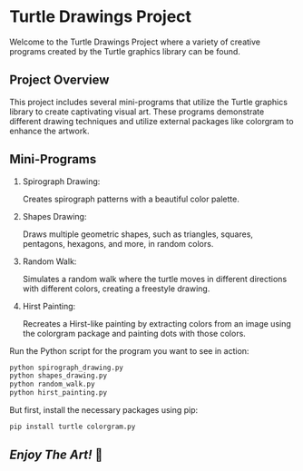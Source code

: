 # Turtle Drawings Project

Welcome to the Turtle Drawings Project where a variety of creative programs created by the Turtle graphics library can be found.

## Project Overview
This project includes several mini-programs that utilize the Turtle graphics library to create captivating visual art. These programs demonstrate different drawing techniques and utilize external packages like colorgram to enhance the artwork.

## Mini-Programs

1. Spirograph Drawing:

    Creates spirograph patterns with a beautiful color palette.


2. Shapes Drawing:

    Draws multiple geometric shapes, such as triangles, squares, pentagons, hexagons, and more, in random colors.


3. Random Walk:

    Simulates a random walk where the turtle moves in different directions with different colors, creating a freestyle drawing.


4. Hirst Painting:

    Recreates a Hirst-like painting by extracting colors from an image using the colorgram package and painting dots with those colors.

Run the Python script for the program you want to see in action:
```bash
python spirograph_drawing.py
python shapes_drawing.py
python random_walk.py
python hirst_painting.py
```

But first, install the necessary packages using pip:
```bash
pip install turtle colorgram.py
```

## *Enjoy The Art!* 🎨
